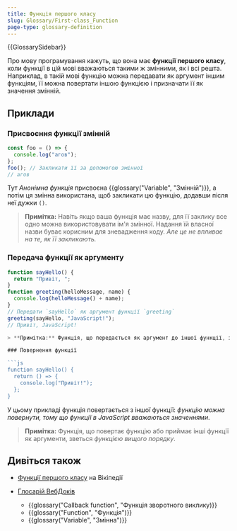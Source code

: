 ```yaml
---
title: Функція першого класу
slug: Glossary/First-class_Function
page-type: glossary-definition
---
```


{{GlossarySidebar}}

Про мову програмування кажуть, що вона має **функції першого класу**, коли функції в цій мові вважаються такими ж змінними, як і всі решта. Наприклад, в такій мові функцію можна передавати як аргумент іншим функціям, її можна повертати іншою функцією і призначати її як значення змінній.

## Приклади

### Присвоєння функції змінній

```js
const foo = () => {
  console.log("агов");
};
foo(); // Закликати її за допомогою змінної
// агов
```

Тут _Анонімна функція_ присвоєна {{glossary("Variable", "Змінній")}}, а потім ця змінна використана, щоб закликати цю функцію, додавши після неї дужки `()`.

> **Примітка:** Навіть якщо ваша функція має назву, для її заклику все одно можна використовувати ім'я змінної. Надання їй власної назви буває корисним для зневадження коду. _Але це не впливає на те, як її закликають._

### Передача функції як аргументу

````js
function sayHello() {
  return "Привіт, ";
}
function greeting(helloMessage, name) {
  console.log(helloMessage() + name);
}
// Передати `sayHello` як аргумент функції `greeting`
greeting(sayHello, "JavaScript!");
// Привіт, JavaScript!

> **Примітка:** Функція, що передається як аргумент до іншої функції, зветься _{{glossary("Callback function", "функцією зворотного виклику")}}_. _`sayHello()` - це функція зворотного виклику._

### Повернення функції

```js
function sayHello() {
  return () => {
    console.log("Привіт!");
  };
}
````

У цьому прикладі функція повертається з іншої функції: _функцію можна повернути, тому що функції в JavaScript вважаються значеннями_.

> **Примітка:** Функція, що повертає функцію або приймає інші функції як аргументи, зветься _функцією вищого порядку_.

## Дивіться також

- [Функції першого класу](https://uk.wikipedia.org/wiki/%D0%A4%D1%83%D0%BD%D0%BA%D1%86%D1%96%D1%8F_%D0%BF%D0%B5%D1%80%D1%88%D0%BE%D0%B3%D0%BE_%D0%BA%D0%BB%D0%B0%D1%81%D1%83) на Вікіпедії
- [Глосарій ВебДоків](/uk/docs/Glossary)

  - {{glossary("Callback function", "Функція зворотного виклику)}}
  - {{glossary("Function", "Функція")}}
  - {{glossary("Variable", "Змінна")}}
